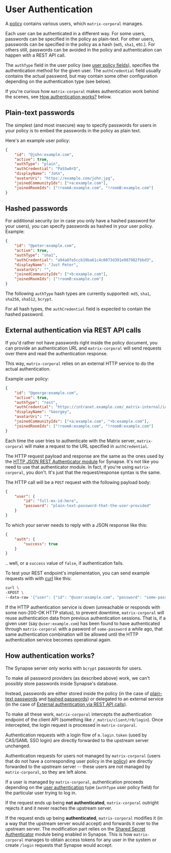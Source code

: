 # User Authentication

A [policy](policy.md) contains various users, which `matrix-corporal` manages.

Each user can be authenticated in a different way.
For some users, passwords can be specified in the policy as plain-text.
For other users, passwords can be specified in the policy as a hash (`md5`, `sha1`, etc.).
For others still, passwords can be avoided in the policy and authentication can happen with a REST API call.

The `authType` field in the user policy (see [user policy fields](policy.md#user-policy-fields)), specifies the authentication method for the given user. The `authCredential` field usually contains the actual password, but may contain some other configuration depending on the authentication type (see below).

If you're curious how `matrix-corporal` makes authentication work behind the scenes, see [How authentication works?](#how-authentication-works) below.


## Plain-text passwords

The simplest (and most insecure) way to specify passwords for users in your policy is to embed the passwords in the policy as plain text.

Here's an example user policy:

```json
{
	"id": "@john:example.com",
	"active": true,
	"authType": "plain",
	"authCredential": "PaSSw0rD",
	"displayName": "John",
	"avatarUri": "https://example.com/john.jpg",
	"joinedCommunityIds": ["+a:example.com"],
	"joinedRoomIds": ["!roomA:example.com", "!roomB:example.com"]
}
```


## Hashed passwords

For additional security (or in case you only have a hashed password for your users), you can specify passwords as hashed in your user policy. Example:

```json
{
	"id": "@peter:example.com",
	"active": true,
	"authType": "sha1",
	"authCredential": "a94a8fe5ccb19ba61c4c0873d391e987982fbbd3",
	"displayName": "Just Peter",
	"avatarUri": "",
	"joinedCommunityIds": ["+b:example.com"],
	"joinedRoomIds": ["!roomB:example.com"]
}
```

The following `authType` hash types are currently supported: `md5`, `sha1`, `sha256`, `sha512`, `bcrypt`.

For all hash types, the `authCredential` field is expected to contain the hashed password.


## External authentication via REST API calls

If you'd rather not have passwords right inside the policy document, you can provide an authentication URL and `matrix-corporal` will send requests over there and read the authentication response.

This way, `matrix-corporal` relies on an external HTTP service to do the actual authentication.

Example user policy:

```json
{
	"id": "@george:example.com",
	"active": true,
	"authType": "rest",
	"authCredential": "https://intranet.example.com/_matrix-internal/identity/v1/check_credentials",
	"displayName": "Georgey",
	"avatarUri": "",
	"joinedCommunityIds": ["+a:example.com", "+b:example.com"],
	"joinedRoomIds": ["!roomA:example.com", "!roomB:example.com"]
}
```

Each time the user tries to authenticate with the Matrix server, `matrix-corporal` will make a request to the URL specified in `authCredential`.

The HTTP request payload and response are the same as the ones used by the [HTTP JSON REST Authenticator module](https://github.com/kamax-io/matrix-synapse-rest-auth) for Synapse. It's not like you need to use that authenticator module. In fact, if you're using `matrix-corporal`, you don't. It's just that the request/response syntax is the same.

The HTTP call will be a `POST` request with the following payload body:

```json
{
	"user": {
		"id": "full-mx-id-here",
		"password": "plain-text-password-that-the-user-provided"
	}
}
```

To which your server needs to reply with a JSON response like this:

```json
{
	"auth": {
		"success": true
	}
}
```

.. well, or a `success` value of `false`, if authentication fails.

To test your REST endpoint's implementation, you can send example requests with with [curl](https://curl.haxx.se/) like this:

```bash
curl \
-XPOST \
--data-raw '{"user": {"id": "@user:example.com", "password": "some-password"}}' https://intranet.example.com/_matrix-internal/identity/v1/check_credentials
```

If the HTTP authentication service is down (unreachable or responds with some non-200-OK HTTP status), to prevent downtime, `matrix-corporal` will reuse authentication data from previous authentication sessions. That is, if a given user (say `@user:example.com`) has been found to have authenticated through `matrix-corporal` with a pasword of `some-password` a while ago, that same authentication combination will be allowed until the HTTP authentication service becomes operational again.


## How authentication works?

The Synapse server only works with `bcrypt` passwords for users.

To make all password providers (as described above) work, we can't possibly store passwords inside Synapse's database.

Instead, passwords are either stored inside the policy (in the case of [plain-text passwords](#plain-text-passwords) and [hashed passwords](#hashed-passwords)) or delegated to an external service (in the case of [External authentication via REST API calls](#external-authentication-via-rest-api-calls)).

To make all these work, `matrix-corporal` intercepts the authentication endpoint of the client API (something like `/_matrix/client/r0/login`). Once intercepted, the login request is processed in `matrix-corporal`.

Authentication requests with a login flow of `m.login.token` (used by CAS/SAML SSO login) are directly forwarded to the upstream server unchanged.

Authentication requests for users not managed by `matrix-corporal` (users that do not have a corresponding user policy in the [policy](policy.md)) are directly forwarded to the upstream server -- these users are not managed by `matrix-corporal`, so they are left alone.

If a user is managed by `matrix-corporal`, authentication proceeds depending on the [user authentication](user-authentication.md) type (`authType` user policy field) for the particular user trying to log in.

If the request ends up being **not authenticated**, `matrix-corporal` outright rejects it and it never reaches the upstream server.

If the request ends up being **authenticated**, `matrix-corporal` modifies it (in a way that the upstream server would accept) and forwards it over to the upstream server. The modification part relies on the [Shared Secret Authenticator](https://github.com/devture/matrix-synapse-shared-secret-auth) module being enabled in Synapse. This is how `matrix-corporal` manages to obtain access tokens for any user in the system or create `/login` requests that Synapse would accept.
